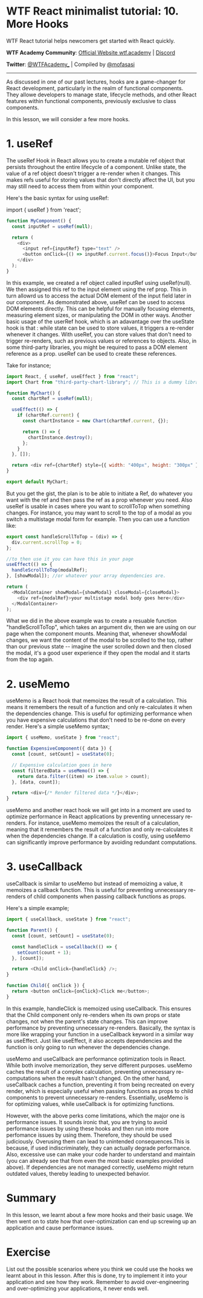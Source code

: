 # WTF React minimalist tutorial: 10. More Hooks

WTF React tutorial helps newcomers get started with React quickly.

**WTF Academy Community**: [Official Website wtf.academy](https://wtf.academy) | [Discord](https://discord.gg/5akcruXrsk)

**Twitter**: [@WTFAcademy\_](https://twitter.com/WTFAcademy_) | Compiled by [@mofasasi](https://twitter.com/mofasasi)

---

As discussed in one of our past lectures, hooks are a game-changer for React development, particularly in the realm of functional components. They allowe developers to manage state, lifecycle methods, and other React features within functional components, previously exclusive to class components.

In this lesson, we will consider a few more hooks.

# 1. useRef

The useRef Hook in React allows you to create a mutable ref object that persists throughout the entire lifecycle of a component. Unlike state, the value of a ref object doesn't trigger a re-render when it changes. This makes refs useful for storing values that don't directly affect the UI, but you may still need to access them from within your component.

Here's the basic syntax for using useRef:

import { useRef } from 'react';

```javascript
function MyComponent() {
  const inputRef = useRef(null);

  return (
    <div>
      <input ref={inputRef} type="text" />
      <button onClick={() => inputRef.current.focus()}>Focus Input</button>
    </div>
  );
}
```

In this example, we created a ref object called inputRef using useRef(null). We then assigned this ref to the input element using the ref prop. This in turn allowrd us to access the actual DOM element of the input field later in our component. As demonstrated above, useRef can be used to access DOM elements directly. This can be helpful for manually focusing elements, measuring element sizes, or manipulating the DOM in other ways. Another basic usage of the userRef hook, which is an adavantage over the useState hook is that : while state can be used to store values, it triggers a re-render whenever it changes. With useRef, you can store values that don't need to trigger re-renders, such as previous values or references to objects. Also, in some third-party libraries, you might be required to pass a DOM element reference as a prop. useRef can be used to create these references.

Take for instance;

```javascript
import React, { useRef, useEffect } from "react";
import Chart from "third-party-chart-library"; // This is a dummy library by the way

function MyChart() {
  const chartRef = useRef(null);

  useEffect(() => {
    if (chartRef.current) {
      const chartInstance = new Chart(chartRef.current, {});

      return () => {
        chartInstance.destroy();
      };
    }
  }, []);

  return <div ref={chartRef} style={{ width: "400px", height: "300px" }} />;
}

export default MyChart;
```

But you get the gist, the plan is to be able to initiate a Ref, do whatever you want with the ref and then pass the ref as a prop whenever you need. Also useRef is usable in cases where you want to scrollToTop when something changes. For instance, you may want to scroll to the top of a modal as you switch a multistage modal form for example. Then you can use a function like:

```javascript
export const handleScrollToTop = (div) => {
  div.current.scrollTop = 0;
};

//to then use it you can have this in your page
useEffect(() => {
  handleScrollToTop(modalRef);
}, [showModal]); //or whatever your array dependencies are.

return (
  <ModalContainer showModal={showModal} closeModal={closeModal}>
    <div ref={modalRef}>your multistage modal body goes here</div>
  </ModalContainer>
);
```

What we did in the above example was to create a resuable function "handleScrollToTop", which takes an argument div, then we are using on our page when the component mounts. Meaning that, whenever showModal changes, we want the content of the modal to be scrolled to the top, rather than our previous state -- imagine the user scrolled down and then closed the modal, it's a good user experience if they open the modal and it starts from the top again.

# 2. useMemo

useMemo is a React hook that memoizes the result of a calculation. This means it remembers the result of a function and only re-calculates it when the dependencies change. This is useful for optimizing performance when you have expensive calculations that don't need to be re-done on every render.
Here's a simple useMemo syntax;

```javascript
import { useMemo, useState } from "react";

function ExpensiveComponent({ data }) {
  const [count, setCount] = useState(0);

  // Expensive calculation goes in here
  const filteredData = useMemo(() => {
    return data.filter((item) => item.value > count);
  }, [data, count]);

  return <div>{/* Render filtered data */}</div>;
}
```

useMemo and another react hook we will get into in a moment are used to optimize performance in React applications by preventing unnecessary re-renders. For instance, useMemo memoizes the result of a calculation, meaning that it remembers the result of a function and only re-calculates it when the dependencies change. If a calculation is costly, using useMemo can significantly improve performance by avoiding redundant computations.

# 3. useCallback

useCallback is similar to useMemo but instead of memoizing a value, it memoizes a callback function. This is useful for preventing unnecessary re-renders of child components when passing callback functions as props.

Here's a simple example;

```javascript
import { useCallback, useState } from "react";

function Parent() {
  const [count, setCount] = useState(0);

  const handleClick = useCallback(() => {
    setCount(count + 1);
  }, [count]);

  return <Child onClick={handleClick} />;
}

function Child({ onClick }) {
  return <button onClick={onClick}>Click me</button>;
}
```

In this example, handleClick is memoized using useCallback. This ensures that the Child component only re-renders when its own props or state changes, not when the parent's state changes. This can improve performance by preventing unnecessary re-renders. Basically, the syntax is more like wrapping your function in a useCallback keyword in a similar way as useEffect. Just like useEffect, it also accepts dependencies and the function is only going to run whenever the dependencies change.

useMemo and useCallback are performance optimization tools in React. While both involve memorization, they serve different purposes. useMemo caches the result of a complex calculation, preventing unnecessary re-computations when the result hasn't changed. On the other hand, useCallback caches a function, preventing it from being recreated on every render, which is especially useful when passing functions as props to child components to prevent unnecessary re-renders. Essentially, useMemo is for optimizing values, while useCallback is for optimizing functions.

However, with the above perks come limitations, which the major one is performance issues. It sounds ironic that, you are trying to avoid performance issues by using these hooks and then run into more perfomance issues by using them. Therefore, they should be used judiciously. Overusing them can lead to unintended consequences.This is because, if used indiscriminately, they can actually degrade performance. Also, excessive use can make your code harder to understand and maintain (you can already see that from even the most basic examples provided above). If dependencies are not managed correctly, useMemo might return outdated values, thereby leading to unexpected behavior.

# Summary

In this lesson, we learnt about a few more hooks and their basic usage. We then went on to state how that over-optimization can end up screwing up an application and cause performance issues.

# Exercise

List out the possible scenarios where you think we could use the hooks we learnt about in this lesson. After this is done, try to implement it into your application and see how they work. Remember to avoid over-engineering and over-optimizing your applications, it never ends well.
